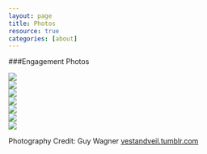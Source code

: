 ```yaml
---
layout: page
title: Photos
resource: true
categories: [about]
---
```

###Engagement Photos
<div class="container">

<div class="row">
  <div class="col-xs-4">
    <a href="https://s3.amazonaws.com/weddednerds.com/CasketartsSun.jpg" class="thumbnail" rel="lightbox-cats">
      <img src="https://s3.amazonaws.com/weddednerds.com/CasketartsSun.jpg" class="img-responsive">
    </a>
  </div>

  <div class="col-xs-4">
    <a href="https://s3.amazonaws.com/weddednerds.com/CasketartsSun2.jpg" class="thumbnail" rel="lightbox-cats">
      <img src="https://s3.amazonaws.com/weddednerds.com/CasketartsSun2.jpg" class="img-responsive">
    </a>
  </div>
</div>

<div class="row">
  <div class="col-xs-4">
    <a href="https://s3.amazonaws.com/weddednerds.com/MURAL.jpg" class="thumbnail" rel="lightbox-cats">
      <img src="https://s3.amazonaws.com/weddednerds.com/MURAL.jpg" class="img-responsive">
    </a>
  </div>

  <div class="col-xs-4">
    <a href="https://s3.amazonaws.com/weddednerds.com/MURAL2.jpg" class="thumbnail" rel="lightbox-cats">
      <img src="https://s3.amazonaws.com/weddednerds.com/MURAL2.jpg" class="img-responsive">
    </a>
  </div>
</div>


<div class="row">
  <div class="col-xs-4">
    <a href="https://s3.amazonaws.com/weddednerds.com/Traintracks.jpg" class="thumbnail" rel="lightbox-cats">
      <img src="https://s3.amazonaws.com/weddednerds.com/Traintracks.jpg" class="img-responsive">
    </a>
  </div>

  <div class="col-xs-4">
    <a href="https://s3.amazonaws.com/weddednerds.com/UPPERCUT.jpg" class="thumbnail" rel="lightbox-cats">
      <img src="https://s3.amazonaws.com/weddednerds.com/UPPERCUT.jpg" class="img-responsive">
    </a>
  </div>
</div>

<div class="row">
  <div class="col-xs-4">
    <a href="https://s3.amazonaws.com/weddednerds.com/laser.jpg" class="thumbnail" rel="lightbox-cats">
      <img src="https://s3.amazonaws.com/weddednerds.com/laser.jpg" class="img-responsive">
    </a>
  </div>
</div>

</div>

Photography Credit: Guy Wagner
<a href="http://vestandveil.tumblr.com/">vestandveil.tumblr.com</a>